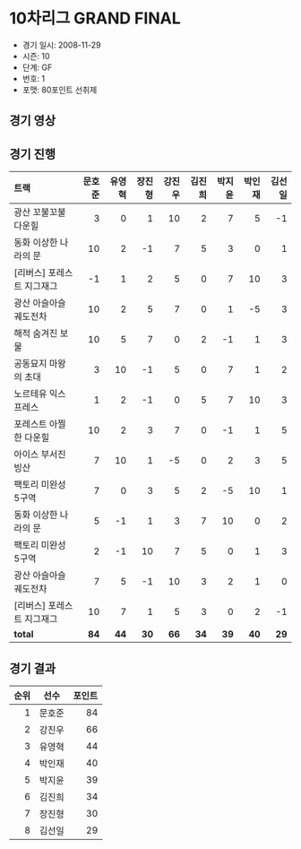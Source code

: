 # 10차리그 GRAND FINAL

- 경기 일시: 2008-11-29
- 시즌: 10
- 단계: GF
- 번호: 1
- 포맷: 80포인트 선취제





## 경기 영상
## 경기 진행

| 트랙 | 문호준 | 유영혁 | 장진형 | 강진우 | 김진희 | 박지윤 | 박인재 | 김선일 |
|:---|---:|---:|---:|---:|---:|---:|---:|---:|
| 광산 꼬불꼬불 다운힐 | 3 | 0 | 1 | 10 | 2 | 7 | 5 | -1 |
| 동화 이상한 나라의 문 | 10 | 2 | -1 | 7 | 5 | 3 | 0 | 1 |
| [리버스] 포레스트 지그재그 | -1 | 1 | 2 | 5 | 0 | 7 | 10 | 3 |
| 광산 아슬아슬 궤도전차 | 10 | 2 | 5 | 7 | 0 | 1 | -5 | 3 |
| 해적 숨겨진 보물 | 10 | 5 | 7 | 0 | 2 | -1 | 1 | 3 |
| 공동묘지 마왕의 초대 | 3 | 10 | -1 | 5 | 0 | 7 | 1 | 2 |
| 노르테유 익스프레스 | 1 | 2 | -1 | 0 | 5 | 7 | 10 | 3 |
| 포레스트 아찔한 다운힐 | 10 | 2 | 3 | 7 | 0 | -1 | 1 | 5 |
| 아이스 부서진 빙산 | 7 | 10 | 1 | -5 | 0 | 2 | 3 | 5 |
| 팩토리 미완성 5구역 | 7 | 0 | 3 | 5 | 2 | -5 | 10 | 1 |
| 동화 이상한 나라의 문 | 5 | -1 | 1 | 3 | 7 | 10 | 0 | 2 |
| 팩토리 미완성 5구역 | 2 | -1 | 10 | 7 | 5 | 0 | 1 | 3 |
| 광산 아슬아슬 궤도전차 | 7 | 5 | -1 | 10 | 3 | 2 | 1 | 0 |
| [리버스] 포레스트 지그재그 | 10 | 7 | 1 | 5 | 3 | 0 | 2 | -1 |
| __total__ | __84__ | __44__ | __30__ | __66__ | __34__ | __39__ | __40__ | __29__ |




## 경기 결과

| 순위 | 선수 | 포인트 |
|---:|:---:|---:|
| 1 | 문호준 | 84 |
| 2 | 강진우 | 66 |
| 3 | 유영혁 | 44 |
| 4 | 박인재 | 40 |
| 5 | 박지윤 | 39 |
| 6 | 김진희 | 34 |
| 7 | 장진형 | 30 |
| 8 | 김선일 | 29 |

